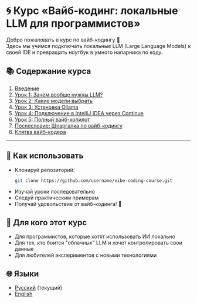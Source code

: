 # 🌀 Курс «Вайб-кодинг: локальные LLM для программистов»

Добро пожаловать в курс по вайб-кодингу 🚀  
Здесь мы учимся подключать локальные LLM (Large Language Models) к своей IDE и превращать ноутбук в умного напарника по коду.

## 📚 Содержание курса
1. [Введение](index.md)
2. [Урок 1: Зачем вообще нужны LLM?](lessons/lesson-1.md)
3. [Урок 2: Какие модели выбрать](lessons/lesson-2.md)
4. [Урок 3: Установка Ollama](lessons/lesson-3.md)
5. [Урок 4: Подключение в IntelliJ IDEA через Continue](lessons/lesson-4.md)
6. [Урок 5: Полный вайб-копилот](lessons/lesson-5.md)
7. [Послесловие: Шпаргалка по вайб-кодингу](lessons/tldr.md)
8. [Клятва вайб-кодера](lessons/pledge.md)

---

## 🚀 Как использовать
- Клонируй репозиторий:
  ```bash
  git clone https://github.com/username/vibe-coding-course.git
  ```
- Изучай уроки последовательно
- Следуй практическим примерам
- Получай удовольствие от вайб-кодинга! 🌊

## 🎯 Для кого этот курс
- Для программистов, которые хотят использовать ИИ локально
- Для тех, кто боится "облачных" LLM и хочет контролировать свои данные
- Для любителей экспериментов с новыми технологиями

## 🌐 Языки
- [Русский](../ru/) (текущий)
- [English](../en/)
